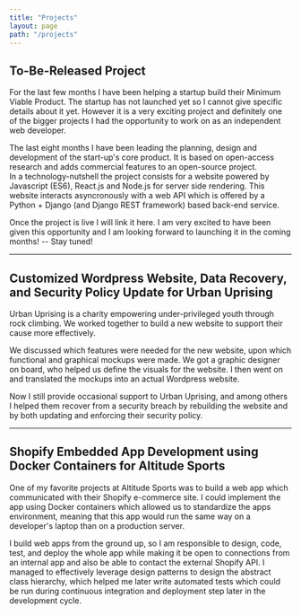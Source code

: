 ```yaml
---
title: "Projects"
layout: page
path: "/projects"
---
```


## To-Be-Released Project

For the last few months I have been helping a startup build their Minimum Viable Product. The startup has not launched yet so I cannot give specific details about it yet. However it is a very exciting project and definitely one of the bigger projects I had the opportunity to work on as an independent web developer. 

The last eight months I have been leading the planning, design and development of the start-up's core product. It is based on open-access research and adds commercial features to an open-source project.   
In a technology-nutshell the project consists for a website powered by Javascript (ES6), React.js and Node.js for server side rendering. This website interacts asyncronously with a web API which is offered by a Python + Django (and Django REST framework) based back-end service.

Once the project is live I will link it here. I am very excited to have been given this opportunity and I am looking forward to launching it in the coming months! -- Stay tuned!

___

## Customized Wordpress Website, Data Recovery, and Security Policy Update for Urban Uprising 

Urban Uprising is a charity empowering under-privileged youth through rock climbing. 
We worked together to build a new website to support their cause more effectively.

We discussed which features were needed for the new website, upon which functional and graphical mockups were made. 
We got a graphic designer on board, who helped us define the visuals for the website. I then went on and translated the mockups into an actual Wordpress website.

Now I still provide occasional support to Urban Uprising, and among others I helped them recover from a security breach by rebuilding the website and by both updating and enforcing their security policy.

___

## Shopify Embedded App Development using Docker Containers for Altitude Sports

One of my favorite projects at Altitude Sports was to build a web app which communicated with their Shopify e-commerce site. I could implement the app using Docker containers which allowed us to standardize the apps environment, meaning that this app would run the same way on a developer's laptop than on a production server.

I build web apps from the ground up, so I am responsible to design, code, test, and deploy the whole app while making it be open to connections from an internal app and also be able to contact the external Shopify API. I managed to effectively leverage design patterns to design the abstract class hierarchy, which helped me later write automated tests which could be run during continuous integration and deployment step later in the development cycle.

